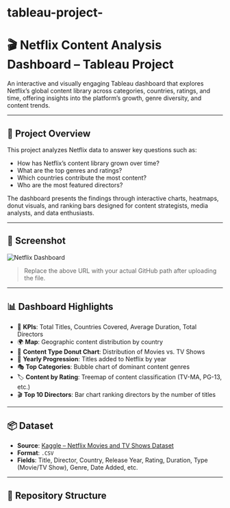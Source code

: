 # tableau-project-

# 🎬 Netflix Content Analysis Dashboard – Tableau Project

An interactive and visually engaging Tableau dashboard that explores Netflix’s global content library across categories, countries, ratings, and time, offering insights into the platform’s growth, genre diversity, and content trends.

---

## 📁 Project Overview

This project analyzes Netflix data to answer key questions such as:
- How has Netflix’s content library grown over time?
- What are the top genres and ratings?
- Which countries contribute the most content?
- Who are the most featured directors?

The dashboard presents the findings through interactive charts, heatmaps, donut visuals, and ranking bars designed for content strategists, media analysts, and data enthusiasts.

---

## 📸 Screenshot

![Netflix Dashboard](https://github.com/YourUsername/YourRepoName/blob/main/Screenshots/netflix%20analysis.png)

> Replace the above URL with your actual GitHub path after uploading the file.

---

## 📊 Dashboard Highlights

- 🔢 **KPIs**: Total Titles, Countries Covered, Average Duration, Total Directors
- 🌍 **Map**: Geographic content distribution by country
- 🍿 **Content Type Donut Chart**: Distribution of Movies vs. TV Shows
- 📆 **Yearly Progression**: Titles added to Netflix by year
- 🎭 **Top Categories**: Bubble chart of dominant content genres
- 🏷️ **Content by Rating**: Treemap of content classification (TV-MA, PG-13, etc.)
- 🎬 **Top 10 Directors**: Bar chart ranking directors by the number of titles

---

## 📦 Dataset

- **Source**: [Kaggle – Netflix Movies and TV Shows Dataset](https://www.kaggle.com/datasets/shivamb/netflix-shows)
- **Format**: `.CSV`
- **Fields**: Title, Director, Country, Release Year, Rating, Duration, Type (Movie/TV Show), Genre, Date Added, etc.

---

## 📂 Repository Structure

